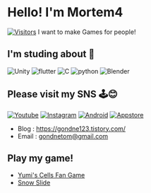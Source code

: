# Hello! I'm Mortem4
[![Visitors](https://hits.seeyoufarm.com/api/count/incr/badge.svg?url=https%3A%2F%2Fgithub.com%2Fgondnetom&count_bg=%2379C83D&title_bg=%23555555&icon=&icon_color=%23E7E7E7&title=hits&edge_flat=false)](https://hits.seeyoufarm.com)
I want to make Games for people!

## I'm studing about 📖
![Unity](https://img.shields.io/badge/Unity-black?style=flat-square&logo=unity)
![flutter](https://img.shields.io/badge/flutter-blue?style=flat-square&logo=flutter)
![C](https://img.shields.io/badge/C-blue?style=flat-square&logo=C)
![python](https://img.shields.io/badge/Python-yellow?style=flat-square&logo=python)
![Blender](https://img.shields.io/badge/Blender-grey?style=flat-square&logo=blender)

## Please visit my SNS 🕹️😊
[![Youtube](https://img.shields.io/badge/Youtube-red?style=flat-square&logo=youtube)](https://www.youtube.com/channel/UCiAvWOIglL1zUoAKTn350IQ)
[![Instagram](https://img.shields.io/badge/Instagram-pink?style=flat-square&logo=Instagram)](https://www.instagram.com/mortem4_stu/)
[![Android](https://img.shields.io/badge/PlayStore-white?style=flat-square&logo=Android)](https://play.google.com/store/apps/developer?id=Mortem4+Progm.)
[![Appstore](https://img.shields.io/badge/Appstore-white?style=flat-square&logo=Appstore)](https://apps.apple.com/us/developer/jungseo-lee/id1557008372)

- Blog : https://gondne123.tistory.com/
- Email : gondnetom@gmail.com

## Play my game!
- [Yumi's Cells Fan Game](https://gondnetom.github.io/YumiFan_Game/)
- [Snow Slide](https://play.google.com/store/apps/details?id=com.gondnetom.SnowSlide)
